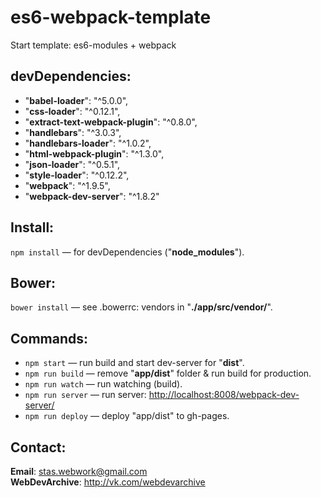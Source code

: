 # es6-webpack-template
Start template: es6-modules + webpack<br>
## devDependencies:
* "**babel-loader**": "^5.0.0",
* "**css-loader**": "^0.12.1",
* "**extract-text-webpack-plugin**": "^0.8.0",
* "**handlebars**": "^3.0.3",
* "**handlebars-loader**": "^1.0.2",
* "**html-webpack-plugin**": "^1.3.0",
* "**json-loader**": "^0.5.1",
* "**style-loader**": "^0.12.2",
* "**webpack**": "^1.9.5",
* "**webpack-dev-server**": "^1.8.2"

## Install:
`npm install` — for devDependencies ("**node_modules**").

## Bower:
`bower install` — see .bowerrc: vendors in "**./app/src/vendor/**".

## Commands:
* `npm start` — run build and start dev-server for "**dist**".
* `npm run build` — remove "**app/dist**" folder & run build for production.
* `npm run watch` — run watching (build).
* `npm run server` — run server: [http://localhost:8008/webpack-dev-server/](http://localhost:8008/webpack-dev-server/)
* `npm run deploy` — deploy "app/dist" to gh-pages.

## Contact:
**Email**: stas.webwork@gmail.com<br>
**WebDevArchive**: http://vk.com/webdevarchive